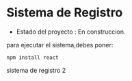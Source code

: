<h1> Sistema de Registro</h1>

- Estado del proyecto : En construccion.

para ejecutar el sistema,debes poner:

```npm install react```

sistema de registro 2
